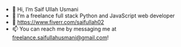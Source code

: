 - 👋 Hi, I’m Saif Ullah Usmani
- 👀 I’m a freelance full stack Python and JavaScript web developer
- 🔗 https://www.fiverr.com/saifullah02
- 📫 You can reach me by messaging me at freelance.saifullahusmani@gmail.com! 


